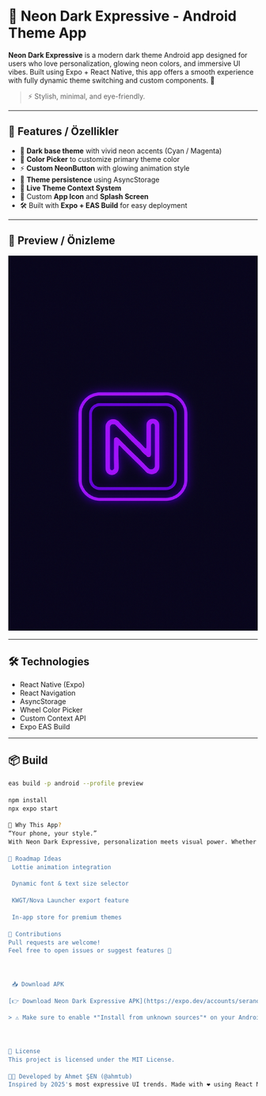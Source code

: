 # 🌌 Neon Dark Expressive - Android Theme App

**Neon Dark Expressive** is a modern dark theme Android app designed for users who love personalization, glowing neon colors, and immersive UI vibes. Built using Expo + React Native, this app offers a smooth experience with fully dynamic theme switching and custom components. 🎨

> ⚡ Stylish, minimal, and eye-friendly.

---

## 🚀 Features / Özellikler

- 🔮 **Dark base theme** with vivid neon accents (Cyan / Magenta)
- 🎨 **Color Picker** to customize primary theme color
- ⚡ **Custom NeonButton** with glowing animation style
- 🔁 **Theme persistence** using AsyncStorage
- 🌈 **Live Theme Context System**
- 📱 Custom **App Icon** and **Splash Screen**
- 🛠️ Built with **Expo + EAS Build** for easy deployment

---

## 📸 Preview / Önizleme

![Splash](./assets/splash.png)

---

## 🛠️ Technologies

- React Native (Expo)
- React Navigation
- AsyncStorage
- Wheel Color Picker
- Custom Context API
- Expo EAS Build

---

## 📦 Build

```bash
eas build -p android --profile preview

npm install
npx expo start

🌟 Why This App?
“Your phone, your style.”
With Neon Dark Expressive, personalization meets visual power. Whether you're a fan of clean minimalism or retro neon glow, this theme gives your device the vibe it deserves.

🧠 Roadmap Ideas
 Lottie animation integration

 Dynamic font & text size selector

 KWGT/Nova Launcher export feature

 In-app store for premium themes

🤝 Contributions
Pull requests are welcome!
Feel free to open issues or suggest features 🚀



 📥 Download APK

[👉 Download Neon Dark Expressive APK](https://expo.dev/accounts/seranodanwow/projects/neon-theme-app/builds/432db58d-8033-410a-8c39-dae674804573)

> ⚠️ Make sure to enable *"Install from unknown sources"* on your Android device.



📜 License
This project is licensed under the MIT License.

👨‍💻 Developed by Ahmet ŞEN (@ahmtub)
Inspired by 2025's most expressive UI trends. Made with ❤️ using React Native + Expo.
